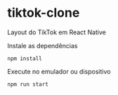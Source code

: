 # tiktok-clone
Layout do TikTok em React Native

Instale as dependências
```
npm install
```

Execute no emulador ou dispositivo
```
npm run start
```
